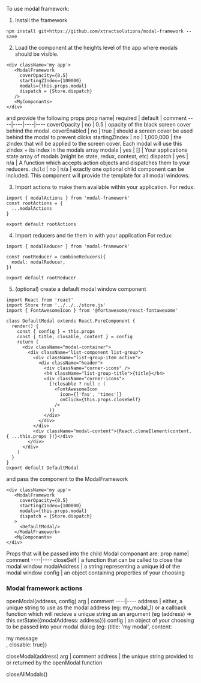 To use modal framework:
1) Install the framework

```
npm install git+https://github.com/xtractsolutions/modal-framework --save
```

2) Load the <ModalFramework/> component at the heights level of the app where modals should be visible.

```
<div className='my app'>
   <ModalFramework
     coverOpacity={0.5}
     startingZIndex={100000}
     modals={this.props.modal}
     dispatch = {Store.dispatch}
   />
   <MyComponants>
</div>
```

and provide the following props
prop name| required | default | comment
----|----|----|----
coverOpacity | no | 0.5 | opacity of the black screen cover behind the modal.
coverEnabled | no | true | should a screen cover be used behind the modal to prevent clicks
startingZIndex | no | 1,000,000 | the zIndex that will be applied to the screen cover. Each modal will use this zIndex + its index in the modals array
modals | yes | [] | Your applications state array of modals (might be state, redux, context, etc)
dispatch | yes | n/a | A function which accepts action objects and dispatches them to your reducers.
`child` | no | n/a | exactly one optional child component can be included. This component will provide the template for all modal windows.

3) Import actions to make them available within your application.
For redux:

```
import { modalActions } from 'modal-framework'
const rootActions = {
  ...modalActions
}

export default rootActions
```

4) Import reducers and tie them in with your application
For redux:
```
import { modalReducer } from 'modal-framework'

const rootReducer = combineReducers({
  modal: modalReducer,
})

export default rootReducer
```

5) (optional) create a default modal window component
```
import React from 'react'
import Store from '../../../store.js'
import { FontAwesomeIcon } from '@fortawesome/react-fontawesome'

class DefaultModal extends React.PureComponent {
  render() {
    const { config } = this.props
    const { title, closable, content } = config
    return (
      <div className="modal-container">
        <div className="list-component list-group">
          <div className="list-group-item active">
            <div className="header">
              <div className="corner-icons" />
              <h4 className="list-group-title">{title}</h4>
              <div className="corner-icons">
                {!closable ? null : (
                  <FontAwesomeIcon
                    icon={['fas', 'times']}
                    onClick={this.props.closeSelf}
                  />
                )}
              </div>
            </div>
          </div>
          <div className="modal-content">{React.cloneElement(content, { ...this.props })}</div>
        </div>
      </div>
    )
  }
}
export default DefaultModal

```
and pass the component to the ModalFramework
```
<div className='my app'>
   <ModalFramework
     coverOpacity={0.5}
     startingZIndex={100000}
     modals={this.props.modal}
     dispatch = {Store.dispatch}
   >
     <DefaultModal/>
   </ModalFramework>
   <MyComponants>
</div>
```
Props that will be passed into the child Modal componant are:
prop name| comment
----|----
closeSelf | a function that can be called to close the modal window
modalAddress | a string representing a unique id of the modal window
config | an object containing properties of your choosing

### Modal framework actions

openModal(address, config)
arg | comment
----|----
address | either, a unique string to use as the modal address (eg: my_modal_1) or a callback function which will recieve a unique string as an argument (eg (address) => this.setState({modalAddress: address}))
config | an object of your choosing to be passed into your modal dialog (eg: {title: 'my modal', content: <div>my message</div>, closable: true})

closeModal(address)
arg | comment
address | the unique string provided to or returned by the openModal function

closeAllModals()
